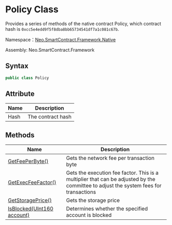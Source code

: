 # Policy Class

Provides a series of methods of the native contract Policy, which contract hash is `0xcc5e4edd9f5f8dba8bb65734541df7a1c081c67b`.

Namespace：[Neo.SmartContract.Framework.Native](../native.md)

Assembly: Neo.SmartContract.Framework

## Syntax

```cs
public class Policy
```

## Attribute

| Name | Description       |
| ---- | ----------------- |
| Hash | The contract hash |

## Methods

| Name                                              | Description                                                  |
| ------------------------------------------------- | ------------------------------------------------------------ |
| [GetFeePerByte()](Policy/GetFeePerByte.md)        | Gets the network fee per transaction byte                    |
| [GetExecFeeFactor()](Policy/GetExecFeeFactor.md)  | Gets the execution fee factor. This is a multiplier that can be adjusted by the committee to adjust the system fees for transactions |
| [GetStoragePrice()](Policy/GetStoragePrice.md)    | Gets the storage price                                       |
| [IsBlocked(UInt160 account)](Policy/IsBlocked.md) | Determines whether the specified account is blocked          |

